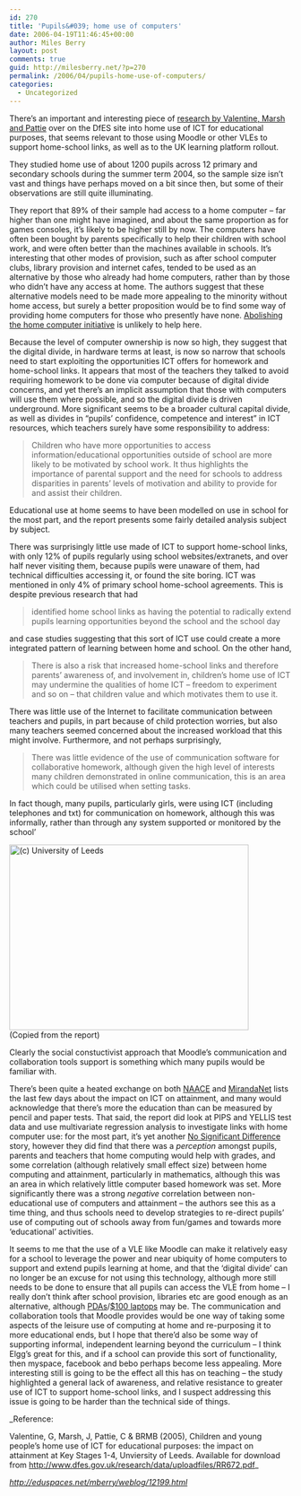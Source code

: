 ```yaml
---
id: 270
title: 'Pupils&#039; home use of computers'
date: 2006-04-19T11:46:45+00:00
author: Miles Berry
layout: post 
comments: true
guid: http://milesberry.net/?p=270
permalink: /2006/04/pupils-home-use-of-computers/
categories:
  - Uncategorized
---
```

There’s an important and interesting piece of [research by Valentine, Marsh and Pattie](http://www.dfes.gov.uk/research/data/uploadfiles/RR672.pdf) over on the DfES site into home use of ICT for educational purposes, that seems relevant to those using Moodle or other VLEs to support home-school links, as well as to the UK learning platform rollout.

They studied home use of about 1200 pupils across 12 primary and secondary schools during the summer term 2004, so the sample size isn’t vast and things have perhaps moved on a bit since then, but some of their observations are still quite illuminating.

<!--more-->

They report that 89% of their sample had access to a home computer – far higher than one might have imagined, and about the same proportion as for games consoles, it’s likely to be higher still by now. The computers have often been bought by parents specifically to help their children with school work, and were often better than the machines available in schools. It’s interesting that other modes of provision, such as after school computer clubs, library provision and internet cafes, tended to be used as an alternative by those who already had home computers, rather than by those who didn’t have any access at home. The authors suggest that these alternative models need to be made more appealing to the minority without home access, but surely a better proposition would be to find some way of providing home computers for those who presently have none. [Abolishing the home computer initiative](http://news.bbc.co.uk/1/hi/magazine/4851090.stm) is unlikely to help here.

Because the level of computer ownership is now so high, they suggest that the digital divide, in hardware terms at least, is now so narrow that schools need to start exploiting the opportunities ICT offers for homework and home-school links. It appears that most of the teachers they talked to avoid requiring homework to be done via computer because of digital divide concerns, and yet there’s an implicit assumption that those with computers will use them where possible, and so the digital divide is driven underground. More significant seems to be a broader cultural capital divide, as well as divides in “pupils’ confidence, competence and interest” in ICT resources, which teachers surely have some responsibility to address:

> Children who have more opportunities to access information/educational opportunities outside of school are more likely to be motivated by school work. It thus highlights the importance of parental support and the need for schools to address disparities in parents’ levels of motivation and ability to provide for and assist their children.

Educational use at home seems to have been modelled on use in school for the most part, and the report presents some fairly detailed analysis subject by subject.

There was surprisingly little use made of ICT to support home-school links, with only 12% of pupils regularly using school websites/extranets, and over half never visiting them, because pupils were unaware of them, had technical difficulties accessing it, or found the site boring. ICT was mentioned in only 4% of primary school home-school agreements. This is despite previous research that had

> identified home school links as having the potential to radically extend pupils learning opportunities beyond the school and the school day

and case studies suggesting that this sort of ICT use could create a more integrated pattern of learning between home and school. On the other hand,

> There is also a risk that increased home-school links and therefore parents’ awareness of, and involvement in, children’s home use of ICT may undermine the qualities of home ICT – freedom to experiment and so on &#8211; that children value and which motivates them to use it.

There was little use of the Internet to facilitate communication between teachers and pupils, in part because of child protection worries, but also many teachers seemed concerned about the increased workload that this might involve. Furthermore, and not perhaps surprisingly,

> There was little evidence of the use of communication software for collaborative homework, although given the high level of interests many children demonstrated in online communication, this is an area which could be utilised when setting tasks.

In fact though, many pupils, particularly girls, were using ICT (including telephones and txt) for communication on homework, although this was informally, rather than through any system supported or monitored by the school’

<div>
  <img src="http://stiveshaslemere.com/mgb/valentine%20fig13.jpg" border="0" alt="(c) University of Leeds" width="427" height="331" />
</div>

<div>
  (Copied from the report)
</div>

Clearly the social constuctivist approach that Moodle’s communication and collaboration tools support is something which many pupils would be familiar with.

There’s been quite a heated exchange on both [NAACE](http://www.naace.org/) and [MirandaNet](http://www.mirandanet.ac.uk/) lists the last few days about the impact on ICT on attainment, and many would acknowledge that there’s more the education than can be measured by pencil and paper tests. That said, the report did look at PIPS and YELLIS test data and use multivariate regression analysis to investigate links with home computer use: for the most part, it’s yet another [No Significant Difference](http://www.nosignificantdifference.org/) story, however they did find that there was a _perception_ amongst pupils, parents and teachers that home computing would help with grades, and some correlation (although relatively small effect size) between home computing and attainment, particularly in mathematics, although this was  an area in which relatively little computer based homework was set. More significantly there was a strong _negative_ correlation between non-educational use of computers and attainment – the authors see this as a time thing, and thus schools need to develop strategies to re-direct pupils’ use of computing out of schools away from fun/games and towards more ‘educational’ activities.

It seems to me that the use of a VLE like Moodle can make it relatively easy for a school to leverage the power and near ubiquity of home computers to support and extend pupils learning at home, and that the ‘digital divide’ can no longer be an excuse for not using this technology, although more still needs to be done to ensure that all pupils can access the VLE from home – I really don’t think after school provision, libraries etc are good enough as an alternative, although [PDAs](http://www.handheldlearning.co.uk/)/[$100 laptops](http://laptop.org/) may be. The communication and collaboration tools that Moodle provides would be one way of taking some aspects of the leisure use of computing at home and re-purposing it to more educational ends, but I hope that there’d also be some way of supporting informal, independent learning beyond the curriculum – I think Elgg’s great for this, and if a school can provide this sort of functionality, then myspace, facebook and bebo perhaps become less appealing. More interesting still is going to be the effect all this has on teaching – the study highlighted a general lack of awareness, and relative resistance to greater use of ICT to support home-school links, and I suspect addressing this issue is going to be harder than the technical side of things.

_Reference:
  
Valentine, G, Marsh, J, Pattie, C & BRMB (2005), Children and young people&#8217;s home use of ICT for educational purposes: the impact on attainment at Key Stages 1-4, Unviersity of Leeds. Available for download from <http://www.dfes.gov.uk/research/data/uploadfiles/RR672.pdf>_

_<http://eduspaces.net/mberry/weblog/12199.html>_